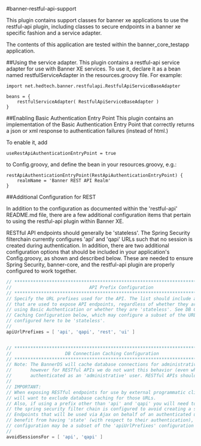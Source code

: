 #banner-restful-api-support

This plugin contains support classes for banner xe applications to use the restful-api plugin, including classes to secure endpoints in a banner xe specific fashion and a service adapter.

The contents of this application are tested within the banner_core_testapp application.

##Using the service adapter.
This plugin contains a restful-api service adapter for use with Banner XE services.  To use it, declare it as a bean named restfulServiceAdapter in the resources.groovy file.  For example:

    import net.hedtech.banner.restfulapi.RestfulApiServiceBaseAdapter

    beans = {
        restfulServiceAdapter( RestfulApiServiceBaseAdapter )
    }

##Enabling Basic Authentication Entry Point
This plugin contains an implementation of the Basic Authentication Entry Point that correctly returns a json or xml response to authentication failures (instead of html.)

To enable it, add

    useRestApiAuthenticationEntryPoint = true

to Config.groovy, and define the bean in your resources.groovy, e.g.:

    restApiAuthenticationEntryPoint(RestApiAuthenticationEntryPoint) {
        realmName = 'Banner REST API Realm'
    }

##Additional Configuration for REST

In addition to the configuration as documented within the 'restful-api' README.md file, there are a few additional configuration items that pertain to using the restful-api plugin within Banner XE.

RESTful API endpoints should generally be 'stateless'. The Spring Security filterchain currently configures 'api' and 'qapi' URLs such that no session is created during authentication. In addition, there are two additional configuration options that should be included in your application's Config.groovy, as shown and described below. These are needed to ensure Spring Security, banner-core, and the restful-api plugin are properly configured to work together.

```groovy
// ******************************************************************************
//                             API Prefix Configuration
// ******************************************************************************
// Specify the URL prefixes used for the API. The list should include all prefixes
// that are used to expose API endpoints, regardless of whether they are protected
// using Basic Authentication or whether they are 'stateless'. See DB Connection
// Caching Configuration below, which may configure a subset of the URL prefixes
// configured here to be 'stateless'.
//
apiUrlPrefixes = [ 'api', 'qapi', 'rest', 'ui' ]


// ******************************************************************************
//                    DB Connection Caching Configuration
// ******************************************************************************
// Note: The BannerDS will cache database connections for administrative users,
//       however for RESTful APIs we do not want this behavior (even when
//       authenticated as an 'administrative' user. RESTful APIs should be stateless.
//
// IMPORTANT:
// When exposing RESTful endpoints for use by external programmatic clients, we
// will want to exclude database caching for those URLs.
// Also, if using a prefix other than 'api' and 'qapi' you will need to ensure
// the spring security filter chain is configured to avoid creating a session.
// Endpoints that will be used via Ajax on behalf of an authenticated user can
// benefit from having 'state' (with respect to their authentication), hence this
// configuration may be a subset of the 'apiUrlPrefixes' configuration above.
//
avoidSessionsFor = [ 'api', 'qapi' ]
```

